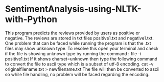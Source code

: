 # SentimentAnalysis-using-NLTK-with-Python
This program predicts the reviews provided by users as positive or negative. The reviews are stored in txt files positive1.txt and negative1.txt.
One problem that can be faced while running the program is that the .txt files may show unknown type. To resolve this open your terminal and check if the file is showing unknown type by running the command : file -i positive1.txt
If it shows charset=unknown then type the following command to convert the file to ascii type which is a subset of utf-8 encoding.
cat -v originalfilename.txt > newfilename.txt
The file will then be converted to ascii so while file handling, no problem will be faced regarding the encoding.

